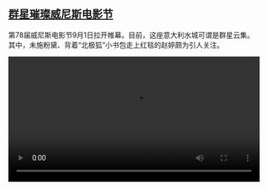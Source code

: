 <!--1630945024000-->
[群星璀璨威尼斯电影节](https://www.dw.com/zh/%E7%BE%A4%E6%98%9F%E7%92%80%E7%92%A8%E5%A8%81%E5%B0%BC%E6%96%AF%E7%94%B5%E5%BD%B1%E8%8A%82/a-59103673)
------

<p>第78届威尼斯电影节9月1日拉开帷幕。目前，这座意大利水城可谓是群星云集。其中，未施粉黛、背着“北极狐”小书包走上红毯的赵婷颇为引人关注。</small></p><video src="https://tvdownloaddw-a.akamaihd.net/dwtv_video/flv/vdt_zh/2021/bchi210906_001_1f1f3venice_sd_avc.mp4" controls style="width:100%"></video>
